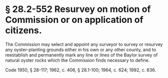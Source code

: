 # § 28.2-552 Resurvey on motion of Commission or on application of citizens.

<p>The Commission may select and appoint any surveyor to survey or resurvey any oyster-planting grounds either in his own or any other county, and to reestablish and permanently mark any line or lines of the Baylor survey of natural oyster rocks which the Commission finds necessary to define.</p><p>Code 1950, § 28-117; 1962, c. 406, § 28.1-100; 1964, c. 624; 1992, c. 836.</p>